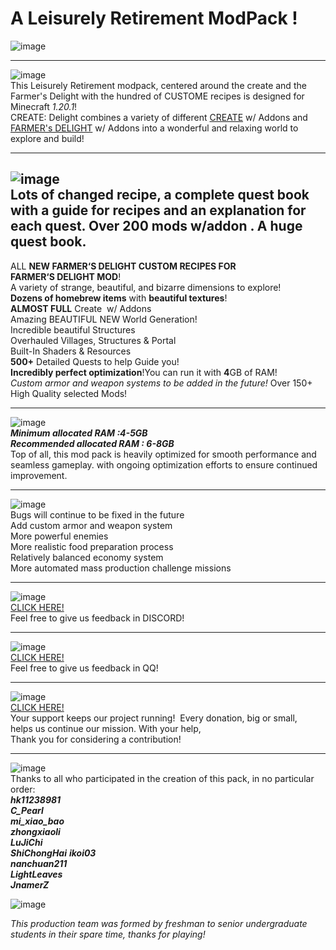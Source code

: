 # A Leisurely Retirement ModPack !

![image](https://gitee.com/Jasons-impart/Create-Delight-Remake/raw/main/images_for_readme/卷首.png)

-------------------------------------------------------------------------

![image](https://gitee.com/shi-chonghai/Create-Delight-Remake/raw/main/images_for_readme/introduce.png)  
This Leisurely Retirement modpack, centered around the create and the Farmer's Delight with the hundred of CUSTOME recipes is designed for Minecraft *1.20.1*!<br>
CREATE: Delight combines a variety of different [CREATE](https://github.com/Creators-of-Create/Create) w/ Addons and [FARMER's DELIGHT](https://github.com/vectorwing/FarmersDelight) w/ Addons into a wonderful and relaxing world to explore and build!  

-------------------------------------------------------------------------

![image](https://gitee.com/shi-chonghai/Create-Delight-Remake/raw/main/images_for_readme/speci.png)  
Lots of changed recipe, a complete quest book with a guide for recipes and an explanation for each quest.
Over 200 mods w/addon . A huge quest book.
 
---

ALL **NEW FARMER‘S DELIGHT CUSTOM RECIPES FOR FARMER‘S DELIGHT MOD**!  
A variety of strange, beautiful, and bizarre dimensions to explore!  
**Dozens of homebrew items** with **beautiful textures**!  
**ALMOST FULL** Create  w/ Addons  
Amazing BEAUTIFUL NEW World Generation!  
Incredible beautiful Structures  
Overhauled Villages, Structures & Portal  
Built-In Shaders & Resources  
**500+** Detailed Quests to help Guide you!  
**Incredibly perfect optimization**!You can run it with **4**GB of RAM!  
*Custom armor and weapon systems to be added in the future!* 
Over 150+ High Quality selected Mods!  

-------------------------------------------------------------------------

![image](https://gitee.com/shi-chonghai/Create-Delight-Remake/raw/main/images_for_readme/reco.png)  
***Minimum allocated RAM :4-5GB***  
***Recommended allocated RAM : 6-8GB***  
Top of all, this mod pack is heavily optimized for smooth performance and seamless gameplay. with ongoing optimization efforts to ensure continued improvement.

-------------------------------------------------------------------------

![image](https://gitee.com/shi-chonghai/Create-Delight-Remake/raw/main/images_for_readme/future.png)  
Bugs will continue to be fixed in the future  
Add custom armor and weapon system  
More powerful enemies  
More realistic food preparation process  
Relatively balanced economy system  
More automated mass production challenge missions  

-------------------------------------------------------------------------

![image](https://gitee.com/shi-chonghai/Create-Delight-Remake/raw/main/images_for_readme/discord.png)  
[CLICK HERE!](https://discord.gg/VjZKDnCT)  
Feel free to give us feedback in DISCORD!  

-------------------------------------------------------------------------

![image](https://gitee.com/shi-chonghai/Create-Delight-Remake/raw/main/images_for_readme/qq.png)  
[CLICK HERE!](https://www.curseforge.com/linkout?remoteUrl=https%253a%252f%252fqm.qq.com%252fq%252fEPZo2w9Cpy)  
Feel free to give us feedback in QQ!  

-------------------------------------------------------------------------

![image](https://gitee.com/shi-chonghai/Create-Delight-Remake/raw/main/images_for_readme/donation.png)  
[CLICK HERE!](https://www.curseforge.com/linkout?remoteUrl=https%253a%252f%252fafdian.net%252fa%252fhk11238981)  
Your support keeps our project running!  Every donation, big or small,  
helps us continue our mission. With your help,  
Thank you for considering a contribution!  

-------------------------------------------------------------------------

![image](https://gitee.com/shi-chonghai/Create-Delight-Remake/raw/main/images_for_readme/coworker.png)  
Thanks to all who participated in the creation of this pack, in no particular order:  
***hk11238981***  
***C_Pearl***  
***mi_xiao_bao***  
***zhongxiaoli***  
***LuJiChi***  
***ShiChongHai***
***ikoi03***  
***nanchuan211***  
***LightLeaves***  
***JnamerZ***  

![image](https://gitee.com/shi-chonghai/Create-Delight-Remake/raw/main/images_for_readme/%E5%A4%B4.png)  

*This production team was formed by freshman to senior undergraduate students in their spare time, thanks for playing!*

